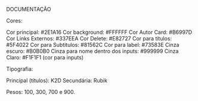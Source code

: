 DOCUMENTAÇÃO 

Cores:


Cor principal: #2E1A16
Cor background: #FFFFFF
Cor Autor Card: #B6997D
Cor Links Externos: #337EEA
Cor Delete: #E82727
Cor para títulos: #5F4022
Cor para Subtitulos: #81562C
Cor para label: #73583E
Cinza escuro: #B0B0B0
Cinza para nome dentro dos inputs: #999999 
Cinza Claro: #F1F1F1 (cor para inputs)

Tipografia:

Principal (títulos): K2D
Secundária: Rubik

Pesos: 100, 300, 700 e 900.
